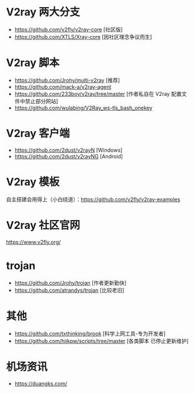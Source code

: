 # V2ray 两大分支
- https://github.com/v2fly/v2ray-core [社区版]
- https://github.com/XTLS/Xray-core [因社区理念争议而生]

# V2ray 脚本
- https://github.com/Jrohy/multi-v2ray [推荐]
- https://github.com/mack-a/v2ray-agent
- https://github.com/233boy/v2ray/tree/master [作者私自在 V2ray 配置文件中禁止部分网站]
- https://github.com/wulabing/V2Ray_ws-tls_bash_onekey 


# V2ray 客户端
- https://github.com/2dust/v2rayN [Windows]
- https://github.com/2dust/v2rayNG [Android]

# V2ray 模板
自主搭建会用得上（小白绕道）：https://github.com/v2fly/v2ray-examples

# V2ray 社区官网
https://www.v2fly.org/

# trojan
- <https://github.com/Jrohy/trojan> [作者更新勤快]
- <https://github.com/atrandys/trojan> [比较老旧]


# 其他
- <https://github.com/txthinking/brook> [科学上网工具-专为开发者]
- <https://github.com/hijkpw/scripts/tree/master> [各类脚本 已停止更新维护]

# 机场资讯
- <https://duangks.com/>
